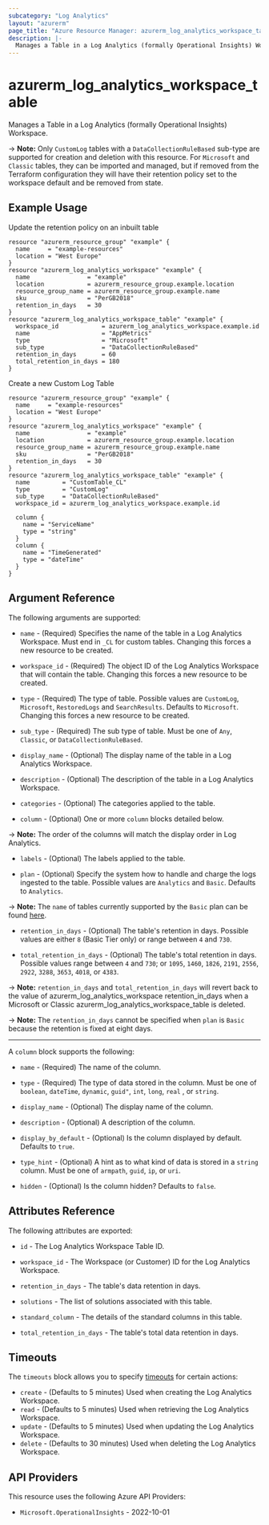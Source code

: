 ```yaml
---
subcategory: "Log Analytics"
layout: "azurerm"
page_title: "Azure Resource Manager: azurerm_log_analytics_workspace_table"
description: |-
  Manages a Table in a Log Analytics (formally Operational Insights) Workspace.
---
```


# azurerm_log_analytics_workspace_table

Manages a Table in a Log Analytics (formally Operational Insights) Workspace.

-> **Note:** Only `CustomLog` tables with a `DataCollectionRuleBased` sub-type are supported for creation and deletion with this resource. For `Microsoft` and `Classic` tables, they can be imported and managed, but if removed from the Terraform configuration they will have their retention policy set to the workspace default and be removed from state.

## Example Usage

Update the retention policy on an inbuilt table

```hcl
resource "azurerm_resource_group" "example" {
  name     = "example-resources"
  location = "West Europe"
}
resource "azurerm_log_analytics_workspace" "example" {
  name                = "example"
  location            = azurerm_resource_group.example.location
  resource_group_name = azurerm_resource_group.example.name
  sku                 = "PerGB2018"
  retention_in_days   = 30
}
resource "azurerm_log_analytics_workspace_table" "example" {
  workspace_id            = azurerm_log_analytics_workspace.example.id
  name                    = "AppMetrics"
  type                    = "Microsoft"
  sub_type                = "DataCollectionRuleBased"
  retention_in_days       = 60
  total_retention_in_days = 180
}
```

Create a new Custom Log Table

```hcl
resource "azurerm_resource_group" "example" {
  name     = "example-resources"
  location = "West Europe"
}
resource "azurerm_log_analytics_workspace" "example" {
  name                = "example"
  location            = azurerm_resource_group.example.location
  resource_group_name = azurerm_resource_group.example.name
  sku                 = "PerGB2018"
  retention_in_days   = 30
}
resource "azurerm_log_analytics_workspace_table" "example" {
  name         = "CustomTable_CL"
  type         = "CustomLog"
  sub_type     = "DataCollectionRuleBased"
  workspace_id = azurerm_log_analytics_workspace.example.id

  column {
    name = "ServiceName"
    type = "string"
  }
  column {
    name = "TimeGenerated"
    type = "dateTime"
  }
}
```

## Argument Reference

The following arguments are supported:

* `name` - (Required) Specifies the name of the table in a Log Analytics Workspace. Must end in `_CL` for custom tables. Changing this forces a new resource to be created.

* `workspace_id` - (Required) The object ID of the Log Analytics Workspace that will contain the table. Changing this forces a new resource to be created.

* `type` - (Required) The type of table. Possible values are `CustomLog`, `Microsoft`, `RestoredLogs` and `SearchResults`. Defaults to `Microsoft`. Changing this forces a new resource to be created.

* `sub_type` - (Required) The sub type of table. Must be one of `Any`, `Classic`, or `DataCollectionRuleBased`.

* `display_name` - (Optional) The display name of the table in a Log Analytics Workspace.

* `description` - (Optional) The description of the table in a Log Analytics Workspace.

* `categories` - (Optional) The categories applied to the table.

* `column` - (Optional) One or more `column` blocks detailed below.

-> **Note:** The order of the columns will match the display order in Log Analytics.

* `labels` - (Optional) The labels applied to the table.

* `plan` - (Optional) Specify the system how to handle and charge the logs ingested to the table. Possible values are `Analytics` and `Basic`. Defaults to `Analytics`.

-> **Note:** The `name` of tables currently supported by the `Basic` plan can be found [here](https://learn.microsoft.com/en-us/azure/azure-monitor/logs/basic-logs-azure-tables).

* `retention_in_days` - (Optional) The table's retention in days. Possible values are either `8` (Basic Tier only) or range between `4` and `730`.

* `total_retention_in_days` - (Optional) The table's total retention in days. Possible values range between `4` and `730`; or `1095`, `1460`, `1826`, `2191`, `2556`, `2922`, `3288`, `3653`, `4018`, or `4383`.

-> **Note:** `retention_in_days` and `total_retention_in_days` will revert back to the value of azurerm_log_analytics_workspace retention_in_days when a Microsoft or Classic azurerm_log_analytics_workspace_table is deleted.

-> **Note:** The `retention_in_days` cannot be specified when `plan` is `Basic` because the retention is fixed at eight days.

---

A `column` block supports the following:

* `name` - (Required) The name of the column.

* `type` - (Required) The type of data stored in the column. Must be one of `boolean`, `dateTime`, `dynamic`, `guid"`, `int`, `long`, `real` , or `string`.

* `display_name` - (Optional) The display name of the column.

* `description` - (Optional) A description of the column.

* `display_by_default` - (Optional) Is the column displayed by default. Defaults to `true`.

* `type_hint` - (Optional) A hint as to what kind of data is stored in a `string` column. Must be one of `armpath`, `guid`, `ip`, or `uri`.

* `hidden` - (Optional) Is the column hidden? Defaults to `false`.

## Attributes Reference

The following attributes are exported:

* `id` - The Log Analytics Workspace Table ID.

* `workspace_id` - The Workspace (or Customer) ID for the Log Analytics Workspace.

* `retention_in_days` - The table's data retention in days.

* `solutions` - The list of solutions associated with this table.

* `standard_column` - The details of the standard columns in this table.

* `total_retention_in_days` - The table's total data retention in days.

## Timeouts

The `timeouts` block allows you to specify [timeouts](https://www.terraform.io/docs/configuration/resources.html#timeouts) for certain actions:

* `create` - (Defaults to 5 minutes) Used when creating the Log Analytics Workspace.
* `read` - (Defaults to 5 minutes) Used when retrieving the Log Analytics Workspace.
* `update` - (Defaults to 5 minutes) Used when updating the Log Analytics Workspace.
* `delete` - (Defaults to 30 minutes) Used when deleting the Log Analytics Workspace.

## API Providers
<!-- This section is generated, changes will be overwritten -->
This resource uses the following Azure API Providers:

* `Microsoft.OperationalInsights` - 2022-10-01
